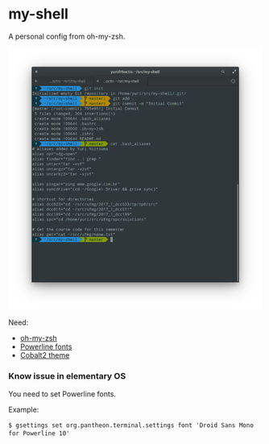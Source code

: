 # my-shell

A personal config from oh-my-zsh.

![Screenshot](myshell.png)

Need:

- [oh-my-zsh](https://github.com/robbyrussell/oh-my-zsh)
- [Powerline fonts](https://github.com/powerline/fonts)
- [Cobalt2 theme](https://github.com/wesbos/Cobalt2-iterm)

### Know issue in elementary OS

You need to set Powerline fonts.

Example:

```
$ gsettings set org.pantheon.terminal.settings font 'Droid Sans Mono for Powerline 10'
```
